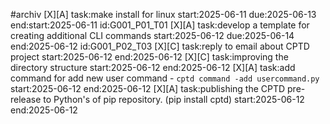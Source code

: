 #archiv
[X][A] task:make install for linux start:2025-06-11 due:2025-06-13 end:start:2025-06-11 id:G001_P01_T01
[X][A] task:develop a template for creating additional CLI commands start:2025-06-12 due:2025-06-14 end:2025-06-12  id:G001_P02_T03 
[X][C] task:reply to email about CPTD project start:2025-06-12 end:2025-06-12
[X][C] task:improving the directory structure start:2025-06-12 end:2025-06-12
[X][A] task:add command for add new user command - `cptd command -add usercommand.py` start:2025-06-12 end:2025-06-12
[X][A] task:publishing the CPTD pre-release to Python's of pip repository. (pip install cptd) start:2025-06-12 end:2025-06-12